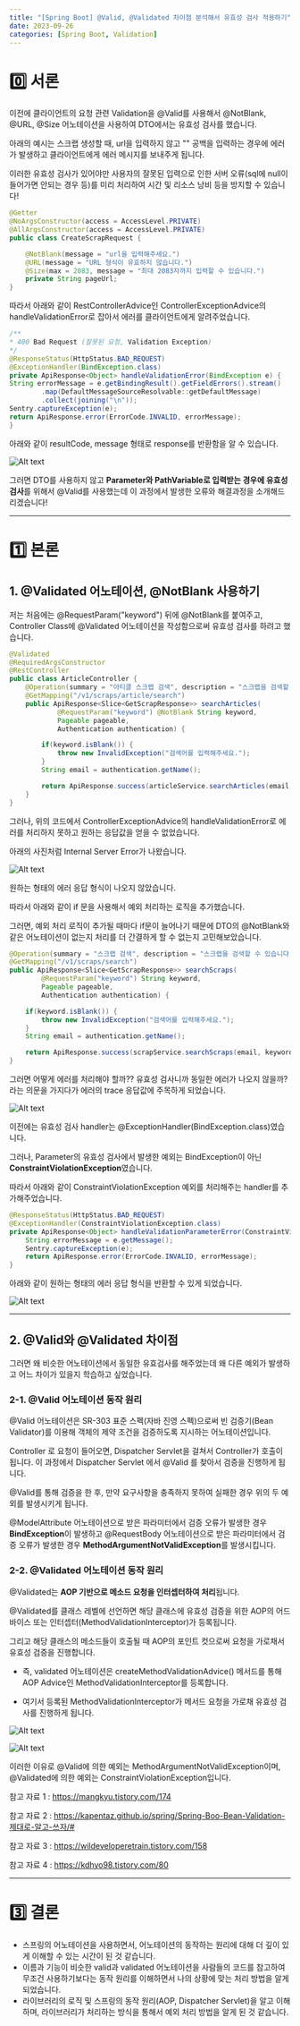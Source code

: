 ```yaml
---
title: "[Spring Boot] @Valid, @Validated 차이점 분석해서 유효성 검사 적용하기"
date: 2023-09-26
categories: [Spring Boot, Validation]
---
```

# 0️⃣ 서론

이전에 클라이언트의 요청 관련 Validation을 @Valid를 사용해서 @NotBlank, @URL, @Size 어노테이션을 사용하여 DTO에서는 유효성 검사를 했습니다.

아래의 예시는 스크랩 생성할 때, url을 입력하지 않고 "" 공백을 입력하는 경우에 에러가 발생하고 클라이언트에게 에러 메시지를 보내주게 됩니다.

이러한 유효성 검사가 있어야만 사용자의 잘못된 입력으로 인한 서버 오류(sql에 null이 들어가면 안되는 경우 등)를 미리 처리하여 시간 및 리소스 낭비 등을 방지할 수 있습니다!

```java
@Getter
@NoArgsConstructor(access = AccessLevel.PRIVATE)
@AllArgsConstructor(access = AccessLevel.PRIVATE)
public class CreateScrapRequest {

    @NotBlank(message = "url을 입력해주세요.")
    @URL(message = "URL 형식이 유효하지 않습니다.")
    @Size(max = 2083, message = "최대 2083자까지 입력할 수 있습니다.")
    private String pageUrl;
}
```
따라서 아래와 같이 RestControllerAdvice인 ControllerExceptionAdvice의 handleValidationError로 잡아서 에러를 클라이언트에게 알려주었습니다.

```java
/**
* 400 Bad Request (잘못된 요청, Validation Exception)
*/
@ResponseStatus(HttpStatus.BAD_REQUEST)
@ExceptionHandler(BindException.class)
private ApiResponse<Object> handleValidationError(BindException e) {
String errorMessage = e.getBindingResult().getFieldErrors().stream()
        .map(DefaultMessageSourceResolvable::getDefaultMessage)
        .collect(joining("\n"));
Sentry.captureException(e);
return ApiResponse.error(ErrorCode.INVALID, errorMessage);
}
```

아래와 같이 resultCode, message 형태로 response를 반환함을 알 수 있습니다.

![Alt text](/assets/img/2023-09-26/image.png)

그러면 DTO를 사용하지 않고 **Parameter와 PathVariable로 입력받는 경우에 유효성 검사**를 위해서 @Valid를 사용했는데 이 과정에서 발생한 오류와 해결과정을 소개해드리겠습니다!

---

# 1️⃣ 본론

## 1. @Validated 어노테이션, @NotBlank 사용하기 
저는 처음에는 @RequestParam("keyword") 뒤에 @NotBlank를 붙여주고, Controller Class에 @Validated 어노테이션을 작성함으로써 유효성 검사를 하려고 했습니다.

```java
@Validated
@RequiredArgsConstructor
@RestController
public class ArticleController {
    @Operation(summary = "아티클 스크랩 검색", description = "스크랩을 검색할 수 있습니다.")
    @GetMapping("/v1/scraps/article/search")
    public ApiResponse<Slice<GetScrapResponse>> searchArticles(
            @RequestParam("keyword") @NotBlank String keyword,
            Pageable pageable,
            Authentication authentication) {

        if(keyword.isBlank()) {
            throw new InvalidException("검색어를 입력해주세요.");
        }
        String email = authentication.getName();

        return ApiResponse.success(articleService.searchArticles(email, keyword, pageable));
    }
}
```

그러나, 위의 코드에서 ControllerExceptionAdvice의 handleValidationError로 에러를 처리하지 못하고 원하는 응답값을 얻을 수 없었습니다.

아래의 사진처럼 Internal Server Error가 나왔습니다.

![Alt text](/assets/img/2023-09-26/image-1.png)

원하는 형태의 에러 응답 형식이 나오지 않았습니다.

따라서 아래와 같이 if 문을 사용해서 예외 처리하는 로직을 추가했습니다.

그러면, 예외 처리 로직이 추가될 때마다 if문이 늘어나기 때문에 DTO의 @NotBlank와 같은 어노테이션이 없는지 처리를 더 간결하게 할 수 없는지 고민해보았습니다.

```java
@Operation(summary = "스크랩 검색", description = "스크랩을 검색할 수 있습니다.")
@GetMapping("/v1/scraps/search")
public ApiResponse<Slice<GetScrapResponse>> searchScraps(
        @RequestParam("keyword") String keyword,
        Pageable pageable,
        Authentication authentication) {

    if(keyword.isBlank()) {
        throw new InvalidException("검색어를 입력해주세요.");
    }
    String email = authentication.getName();

    return ApiResponse.success(scrapService.searchScraps(email, keyword, pageable));
}
```

그러면 어떻게 에러를 처리해야 할까?? 유효성 검사니까 동일한 에러가 나오지 않을까?라는 의문을 가지다가 에러의 trace 응답값에 주목하게 되었습니다.

![Alt text](/assets/img/2023-09-26/image-2.png)

이전에는 유효성 검사 handler는 @ExceptionHandler(BindException.class)였습니다.

그러나, Parameter의 유효성 검사에서 발생한 예외는 BindException이 아닌 **ConstraintViolationException**였습니다.

따라서 아래와 같이 ConstraintViolationException 예외를 처리해주는 handler를 추가해주었습니다.

```java
@ResponseStatus(HttpStatus.BAD_REQUEST)
@ExceptionHandler(ConstraintViolationException.class)
private ApiResponse<Object> handleValidationParameterError(ConstraintViolationException e) {
    String errorMessage = e.getMessage();
    Sentry.captureException(e);
    return ApiResponse.error(ErrorCode.INVALID, errorMessage);
}
```

아래와 같이 원하는 형태의 에러 응답 형식을 반환할 수 있게 되었습니다.

![Alt text](/assets/img/2023-09-26/image-3.png)

---

## 2. @Valid와 @Validated 차이점

그러면 왜 비슷한 어노테이션에서 동일한 유효검사를 해주었는데 왜 다른 예외가 발생하고 어느 차이가 있을지 학습하고 싶었습니다.

### 2-1. @Valid 어노테이션 동작 원리

@Valid 어노테이션은 SR-303 표준 스펙(자바 진영 스펙)으로써 빈 검증기(Bean Validator)를 이용해 객체의 제약 조건을 검증하도록 지시하는 어노테이션입니다.

Controller 로 요청이 들어오면, Dispatcher Servlet을 걸쳐서 Controller가 호출이 됩니다.
이 과정에서 Dispatcher Servlet 에서 @Valid 를 찾아서 검증을 진행하게 됩니다.

@Valid를 통해 검증을 한 후, 만약 요구사항을 충족하지 못하여 실패한 경우 위의 두 예외를 발생시키게 됩니다.

@ModelAttribute 어노테이션으로 받은 파라미터에서 검증 오류가 발생한 경우 **BindException**이 발생하고
@RequestBody 어노테이션으로 받은 파라미터에서 검증 오류가 발생한 경우 **MethodArgumentNotValidException**를 발생시킵니다.

### 2-2. @Validated 어노테이션 동작 원리

@Validated는 **AOP 기반으로 메소드 요청을 인터셉터하여 처리**됩니다. 

@Validated를 클래스 레벨에 선언하면 해당 클래스에 유효성 검증을 위한 AOP의 어드바이스 또는 인터셉터(MethodValidationInterceptor)가 등록됩니다. 

그리고 해당 클래스의 메소드들이 호출될 때 AOP의 포인트 컷으로써 요청을 가로채서 유효성 검증을 진행합니다.

- 즉, validated 어노테이션은 createMethodValidationAdvice() 메서드를 통해 AOP Advice인 MethodValidationInterceptor를 등록합니다.

- 여기서 등록된 MethodValidationInterceptor가 메서드 요청을 가로채 유효성 검사를 진행하게 됩니다.

![Alt text](/assets/img/2023-09-26/image-5.png)

![Alt text](/assets/img/2023-09-26/image-4.png)

이러한 이유로 @Valid에 의한 예외는 MethodArgumentNotValidException이며, @Validated에 의한 예외는  ConstraintViolationException입니다.

참고 자료 1 : https://mangkyu.tistory.com/174

참고 자료 2 : https://kapentaz.github.io/spring/Spring-Boo-Bean-Validation-제대로-알고-쓰자/#

참고 자료 3 : https://wildeveloperetrain.tistory.com/158

참고 자료 4 : https://kdhyo98.tistory.com/80

---

# 3️⃣ 결론
- 스프링의 어노테이션을 사용하면서, 어노테이션의 동작하는 원리에 대해 더 깊이 있게 이해할 수 있는 시간이 된 것 같습니다.
- 이름과 기능이 비슷한 valid과 validated 어노테이션을 사람들의 코드를 참고하여 무조건 사용하기보다는 동작 원리를 이해하면서 나의 상황에 맞는 처리 방법을 알게 되었습니다.
- 라이브러리의 로직 및 스프링의 동작 원리(AOP, Dispatcher Servlet)을 알고 이해하며, 라이브러리가 처리하는 방식을 통해서 예외 처리 방법을 알게 된 것 같습니다.